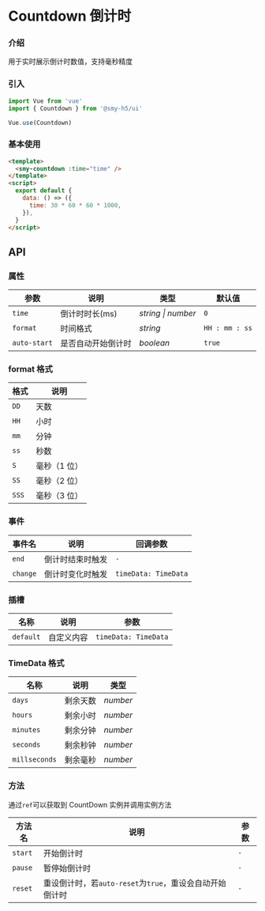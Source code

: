 # Countdown 倒计时

### 介绍

用于实时展示倒计时数值，支持毫秒精度

### 引入

```js
import Vue from 'vue'
import { Countdown } from '@smy-h5/ui'

Vue.use(Countdown)
```

### 基本使用

```html
<template>
  <smy-countdown :time="time" />
</template>
<script>
  export default {
    data: () => ({
      time: 30 * 60 * 60 * 1000,
    }),
  }
</script>
```

## API

### 属性

| 参数         | 说明               | 类型               | 默认值         |
| ------------ | ------------------ | ------------------ | -------------- |
| `time`       | 倒计时时长(ms)     | _string \| number_ | `0`            |
| `format`     | 时间格式           | _string_           | `HH : mm : ss` |
| `auto-start` | 是否自动开始倒计时 | _boolean_          | `true`         |

### format 格式

| 格式  | 说明         |
| ----- | ------------ |
| `DD`  | 天数         |
| `HH`  | 小时         |
| `mm`  | 分钟         |
| `ss`  | 秒数         |
| `S`   | 毫秒（1 位） |
| `SS`  | 毫秒（2 位） |
| `SSS` | 毫秒（3 位） |

### 事件

| 事件名   | 说明             | 回调参数             |
| -------- | ---------------- | -------------------- |
| `end`    | 倒计时结束时触发 | `-`                  |
| `change` | 倒计时变化时触发 | `timeData: TimeData` |

### 插槽

| 名称      | 说明       | 参数                 |
| --------- | ---------- | -------------------- |
| `default` | 自定义内容 | `timeData: TimeData` |

### TimeData 格式

| 名称          | 说明     | 类型     |
| ------------- | -------- | -------- |
| `days`        | 剩余天数 | _number_ |
| `hours`       | 剩余小时 | _number_ |
| `minutes`     | 剩余分钟 | _number_ |
| `seconds`     | 剩余秒钟 | _number_ |
| `millseconds` | 剩余毫秒 | _number_ |

### 方法

通过`ref`可以获取到 CountDown 实例并调用实例方法

| 方法名  | 说明                                                     | 参数 |
| ------- | -------------------------------------------------------- | ---- |
| `start` | 开始倒计时                                               | `-`  |
| `pause` | 暂停始倒计时                                             | `-`  |
| `reset` | 重设倒计时，若`auto-reset`为`true`，重设会自动开始倒计时 | `-`  |
